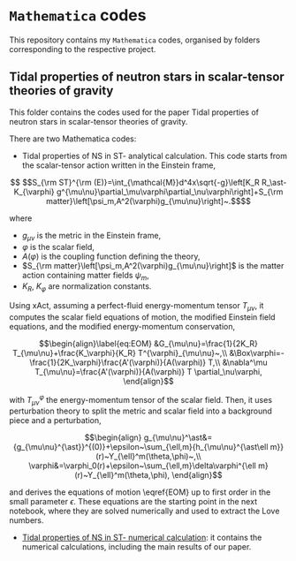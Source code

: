 # `Mathematica` codes
This repository contains my `Mathematica` codes, organised by folders corresponding to the respective project.

## Tidal properties of neutron stars in scalar-tensor theories of gravity
This folder contains the codes used for the paper Tidal properties of neutron stars in scalar-tensor theories of gravity.

There are two Mathematica codes:
- Tidal properties of NS in ST- analytical calculation. This code starts from the scalar-tensor action written in the Einstein frame,
```math
  $$S_{\rm ST}^{\rm (E)}=\int_{\mathcal{M}}d^4x\sqrt{-g}\left[K_R R_\ast- K_{\varphi} g^{\mu\nu}\partial_\mu\varphi\partial_\nu\varphi\right]+S_{\rm
  matter}\left[\psi_m,A^2(\varphi)g_{\mu\nu}\right]~.$$
 ``` 
  where
  - $g_{\mu\nu}$ is the metric in the Einstein frame,
  - $\varphi$ is the scalar field,
  - $A(\varphi)$ is the coupling function defining the theory,
  - $S_{\rm matter}\left[\psi_m,A^2(\varphi)g_{\mu\nu}\right]$ is the matter action containing matter fields $\psi_m$,
  - $K_R$, $K_{\varphi}$ are normalization constants.
    
  Using xAct, assuming a perfect-fluid energy-momentum tensor $T_{\mu\nu}$, it computes the scalar field equations of motion, the modified Einstein field equations, and the modified energy-momentum conservation,
  ```math
  \begin{align}\label{eq:EOM}
  &G_{\mu\nu}=\frac{1}{2K_R} T_{\mu\nu}+\frac{K_\varphi}{K_R} T^{\varphi}_{\mu\nu}~,\\
  &\Box\varphi=-\frac{1}{2K_\varphi}\frac{A'(\varphi)}{A(\varphi)} T,\\
  &\nabla^\mu T_{\mu\nu}=\frac{A'(\varphi)}{A(\varphi)} T \partial_\nu\varphi,
  \end{align}
  ```
  with $T_{\mu\nu}^{\varphi}$ the energy-momentum tensor of the scalar field. Then, it uses perturbation theory to split the metric and scalar field into a background piece and a perturbation,
  ```math
  \begin{align}
    g_{\mu\nu}^\ast&={g_{\mu\nu}^{\ast}}^{(0)}+\epsilon~\sum_{\ell,m}{h_{\mu\nu}^{\ast\ell m}}(r)~Y_{\ell}^m(\theta,\phi)~,\\
    \varphi&=\varphi_0(r)+\epsilon~\sum_{\ell,m}\delta\varphi^{\ell m}(r)~Y_{\ell}^m(\theta,\phi),
\end{align}
  ```
and derives the equations of motion \eqref{EOM} up to first order in the small parameter $\epsilon$. These equations are the starting point in the next notebook, where they are solved numerically and used to extract the Love numbers.
- [Tidal properties of NS in ST- numerical calculation](Tidal%20properties%20of%20neutron%20stars%20in%20scalar-tensor%20theories%20of%20gravity/Tidal%20properties%20of%20NS%20in%20ST-%20numerical%20calculation%20.nb): it contains the numerical calculations, including the main results of our paper.


